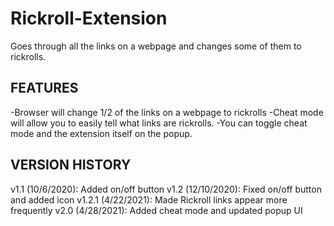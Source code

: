 # Rickroll-Extension
Goes through all the links on a webpage and changes some of them to rickrolls.

## FEATURES
-Browser will change 1/2 of the links on a webpage to rickrolls
-Cheat mode will allow you to easily tell what links are rickrolls.
-You can toggle cheat mode and the extension itself on the popup.

## VERSION HISTORY
v1.1 (10/6/2020): Added on/off button
v1.2 (12/10/2020): Fixed on/off button and added icon
v1.2.1 (4/22/2021): Made Rickroll links appear more frequently
v2.0 (4/28/2021): Added cheat mode and updated popup UI
